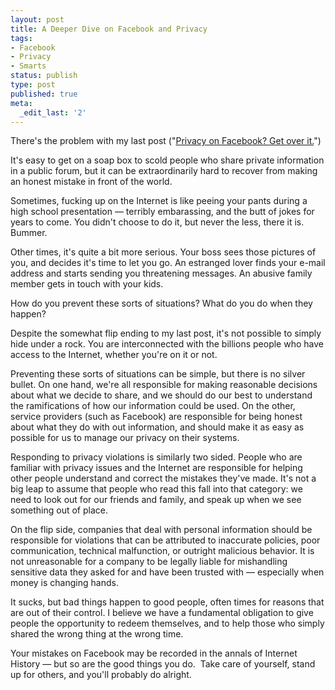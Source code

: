 ```yaml
---
layout: post
title: A Deeper Dive on Facebook and Privacy
tags:
- Facebook
- Privacy
- Smarts
status: publish
type: post
published: true
meta:
  _edit_last: '2'
---
```

There's the problem with my last post ("<a href="http://peat.org/2010/05/03/privacy-on-facebook-get-over-it/">Privacy on Facebook? Get over it.</a>")

It's easy to get on a soap box to scold people who share private information in a public forum, but it can be extraordinarily hard to recover from making an honest mistake in front of the world.

Sometimes, fucking up on the Internet is like peeing your pants during a high school presentation — terribly embarassing, and the butt of jokes for years to come.  You didn't choose to do it, but never the less, there it is.  Bummer.

Other times, it's quite a bit more serious.  Your boss sees those pictures of you, and decides it's time to let you go.  An estranged lover finds your e-mail address and starts sending you threatening messages.  An abusive family member gets in touch with your kids.

How do you prevent these sorts of situations?  What do you do when they happen?

Despite the somewhat flip ending to my last post, it's not possible to simply hide under a rock.  You are interconnected with the billions people who have access to the Internet, whether you're on it or not.

Preventing these sorts of situations can be simple, but there is no silver bullet.  On one hand, we're all responsible for making reasonable decisions about what we decide to share, and we should do our best to understand the ramifications of how our information could be used.   On the other, service providers (such as Facebook) are responsible for being honest about what they do with out information, and should make it as easy as possible for us to manage our privacy on their systems.

Responding to privacy violations is similarly two sided.  People who are familiar with privacy issues and the Internet are responsible for helping other people understand and correct the mistakes they've made.  It's not a big leap to assume that people who read this fall into that category: we need to look out for our friends and family, and speak up when we see something out of place.

On the flip side, companies that deal with personal information should be responsible for violations that can be attributed to inaccurate policies, poor communication, technical malfunction, or outright malicious behavior.  It is not unreasonable for a company to be legally liable for mishandling sensitive data they asked for and have been trusted with — especially when money is changing hands.

It sucks, but bad things happen to good people, often times for reasons that are out of their control.  I believe we have a fundamental obligation to give people the opportunity to redeem themselves, and to help those who simply shared the wrong thing at the wrong time.

Your mistakes on Facebook may be recorded in the annals of Internet History — but so are the good things you do.  Take care of yourself, stand up for others, and you'll probably do alright.
